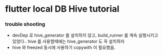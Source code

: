 # flutter local DB Hive tutorial

### trouble shooting

- devDep 로 hive_generator 를 설치하지 않고, build_runner 를 계속 실행시키고 있었다.. hive 를 사용할때에는 hive_generator 도 꼭 설치하자
- hive 와 freezed 동시에 사용하기 copywith 이 필요했음.
